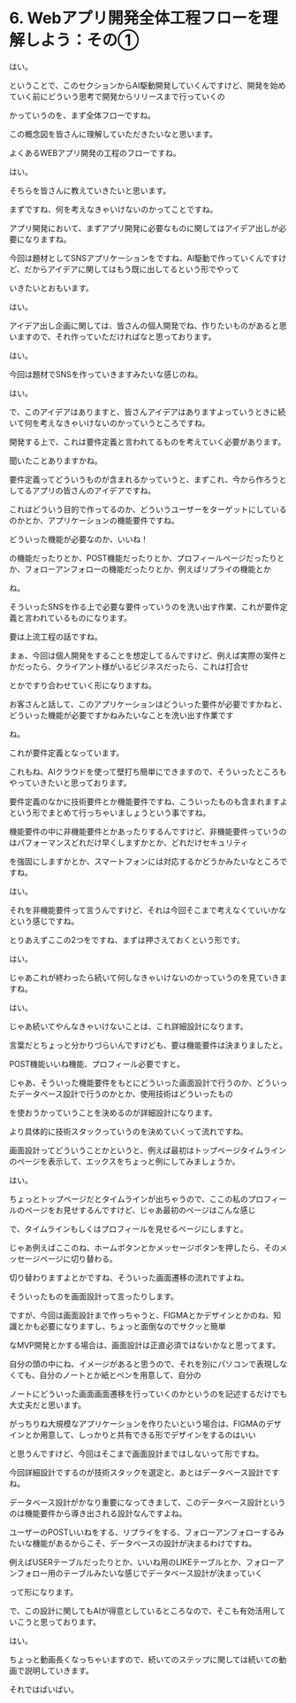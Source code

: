 # 6. Webアプリ開発全体工程フローを理解しよう：その①

<!-- ↓ここにトランスクリプション貼り付け -->
はい。

ということで、このセクションからAI駆動開発していくんですけど、開発を始めていく前にどういう思考で開発からリリースまで行っていくの

かっていうのを、まず全体フローですね。

この概念図を皆さんに理解していただきたいなと思います。

よくあるWEBアプリ開発の工程のフローですね。

はい。

そちらを皆さんに教えていきたいと思います。

まずですね、何を考えなきゃいけないのかってことですね。

アプリ開発において、まずアプリ開発に必要なものに関してはアイデア出しが必要になりますね。

今回は題材としてSNSアプリケーションをですね、AI駆動で作っていくんですけど、だからアイデアに関してはもう既に出してるという形でやって

いきたいとおもいます。

はい。

アイデア出し企画に関しては、皆さんの個人開発でね、作りたいものがあると思いますので、それ作っていただければなと思っております。

はい。

今回は題材でSNSを作っていきますみたいな感じのね。

はい。

で、このアイデアはありますと、皆さんアイデアはありますよっていうときに続いて何を考えなきゃいけないのかっていうところですね。

開発する上で、これは要件定義と言われてるものを考えていく必要があります。

聞いたことありますかね。

要件定義ってどういうものが含まれるかっていうと、まずこれ、今から作ろうとしてるアプリの皆さんのアイデアですね。

これはどういう目的で作ってるのか、どういうユーザーをターゲットにしているのかとか、アプリケーションの機能要件ですね。

どういった機能が必要なのか、いいね！

の機能だったりとか、POST機能だったりとか、プロフィールページだったりとか、フォローアンフォローの機能だったりとか、例えばリプライの機能とか

ね。

そういったSNSを作る上で必要な要件っていうのを洗い出す作業、これが要件定義と言われているものになります。

要は上流工程の話ですね。

まぁ、今回は個人開発をすることを想定してるんですけど、例えば実際の案件とかだったら、クライアント様がいるビジネスだったら、これは打合せ

とかですり合わせていく形になりますね。

お客さんと話して、このアプリケーションはどういった要件が必要ですかねと、どういった機能が必要ですかねみたいなことを洗い出す作業です

ね。

これが要件定義となっています。

これもね、AIクラウドを使って壁打ち簡単にできますので、そういったところもやっていきたいと思っております。

要件定義のなかに技術要件とか機能要件ですね、こういったものも含まれますよという形でまとめて行っちゃいましょうという事ですね。

機能要件の中に非機能要件とかあったりするんですけど、非機能要件っていうのはパフォーマンスどれだけ早くしますかとか、どれだけセキュリティ

を強固にしますかとか、スマートフォンには対応するかどうかみたいなところですね。

はい。

それを非機能要件って言うんですけど、それは今回そこまで考えなくていいかなという感じですね。

とりあえずここの2つをですね、まずは押さえておくという形です。

はい。

じゃあこれが終わったら続いて何しなきゃいけないのかっていうのを見ていきますね。

はい。

じゃあ続いてやんなきゃいけないことは、これ詳細設計になります。

言葉だとちょっと分かりづらいんですけども、要は機能要件は決まりましたと。

POST機能いいね機能、プロフィール必要ですと。

じゃあ、そういった機能要件をもとにどういった画面設計で行うのか、どういったデータベース設計で行うのかとか、使用技術はどういったもの

を使おうかっていうことを決めるのが詳細設計になります。

より具体的に技術スタックっていうのを決めていくって流れですね。

画面設計ってどういうことかというと、例えば最初はトップページタイムラインのページを表示して、エックスをちょっと例にしてみましょうか。

はい。

ちょっとトップページだとタイムラインが出ちゃうので、ここの私のプロフィールのページをお見せするんですけど、じゃあ最初のページはこんな感じ

で、タイムラインもしくはプロフィールを見せるページにしますと。

じゃあ例えばここのね、ホームボタンとかメッセージボタンを押したら、そのメッセージページに切り替わる。

切り替わりますよとかですね、そういった画面遷移の流れですよね。

そういったものを画面設計って言ったりします。

ですが、今回は画面設計まで作っちゃうと、FIGMAとかデザインとかのね、知識とかも必要になりますし、ちょっと面倒なのでサクッと簡単

なMVP開発とかする場合は、画面設計は正直必須ではないかなと思ってます。

自分の頭の中にね、イメージがあると思うので、それを別にパソコンで表現しなくても、自分のノートとか紙とペンを用意して、自分の

ノートにどういった画面画面遷移を行っていくのかというのを記述するだけでも大丈夫だと思います。

がっちりね大規模なアプリケーションを作りたいという場合は、FIGMAのデザインとか用意して、しっかりと共有できる形でデザインをするのはいい

と思うんですけど、今回はそこまで画面設計まではしないって形ですね。

今回詳細設計でするのが技術スタックを選定と、あとはデータベース設計ですね。

データベース設計がかなり重要になってきまして、このデータベース設計というのは機能要件から導き出される設計なんですよね。

ユーザーのPOSTいいねをする、リプライをする、フォローアンフォローするみたいな機能があるからこそ、データベースの設計が決まるわけですね。

例えばUSERテーブルだったりとか、いいね用のLIKEテーブルとか、フォローアンフォロー用のテーブルみたいな感じでデータベース設計が決まっていく

って形になります。

で、この設計に関してもAIが得意としているところなので、そこも有効活用していこうと思っております。

はい。

ちょっと動画長くなっちゃいますので、続いてのステップに関しては続いての動画で説明していきます。

それではばいばい。